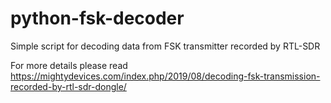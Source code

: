 # python-fsk-decoder
Simple script for decoding data from FSK transmitter recorded by RTL-SDR

For more details please read https://mightydevices.com/index.php/2019/08/decoding-fsk-transmission-recorded-by-rtl-sdr-dongle/
